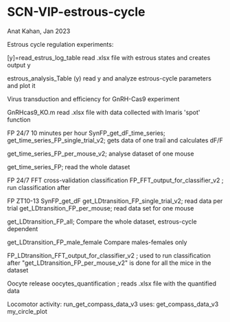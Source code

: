 # SCN-VIP-estrous-cycle
Anat Kahan, Jan 2023

Estrous cycle regulation experiments: 

[y]=read_estrus_log_table
read .xlsx file with estrous states and creates output y

estrous_analysis_Table (y)
read y and analyze estrous-cycle parameters and plot it 



Virus transduction and efficiency for GnRH-Cas9 experiment 

GnRHcas9_KO.m
read .xlsx file with data collected with Imaris 'spot' function 


FP 24/7 10 minutes per hour
SynFP_get_dF_time_series;
get_time_series_FP_single_trial_v2;
gets data of one trail and calculates dF/F

get_time_series_FP_per_mouse_v2;
analyse dataset of one mouse

get_time_series_FP;
read the whole dataset 

FP 24/7 FFT cross-validation classification
FP_FFT_output_for_classifier_v2 ; 
run classification after 

FP ZT10-13
SynFP_get_dF
get_LDtransition_FP_single_trial_v2;
read data per trial
get_LDtransition_FP_per_mouse;
read data set for one mouse

get_LDtransition_FP_all; 
Compare the whole dataset, estrous-cycle dependent 

get_LDtransition_FP_male_female 
Compare males-females only 

FP_LDtransition_FFT_output_for_classifier_v2 ;
used to run classification after "get_LDtransition_FP_per_mouse_v2" is done for all the mice in the dataset


Oocyte release
oocytes_quantification ;
reads .xlsx file with the quantified data

Locomotor activity: 
run_get_compass_data_v3
uses:
get_compass_data_v3
my_circle_plot
